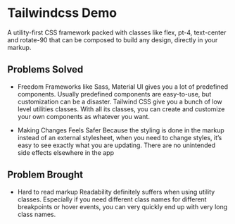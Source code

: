 ﻿# Tailwindcss Demo
A utility-first CSS framework packed with classes like flex, pt-4, text-center and rotate-90 that can be composed to build any design, directly in your markup.
## Problems Solved
- Freedom
Frameworks like Sass, Material UI gives you a lot of predefined components. Usually predefined components are easy-to-use, but customization can be a disaster. Tailwind CSS give you a bunch of low level utilities classes. With all its classes, you can create and customize your own components as whatever you want. 

- Making Changes Feels Safer
Because the styling is done in the markup instead of an external stylesheet, when you need to change styles, it’s easy to see exactly what you are updating. There are no unintended side effects elsewhere in the app

## Problem Brought
- Hard to read markup
Readability definitely suffers when using utility classes. Especially if you need different class names for different breakpoints or hover events, you can very quickly end up with very long class names.


